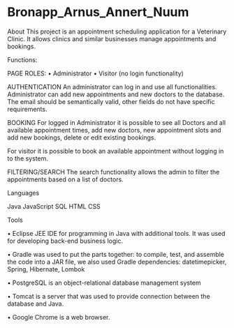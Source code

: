 # Bronapp_Arnus_Annert_Nuum

About
This project is an appointment scheduling application for a Veterinary Clinic. 
It allows clinics and similar businesses manage appointments and bookings.

Functions:


PAGE ROLES: 
•	Administrator 
•	Visitor (no login functionality)

AUTHENTICATION
An administrator can log in and use all functionalities.
Administrator can add new appointments and new doctors to the database.
The email should be semantically valid, other fields do not have specific requirements.


BOOKING
For logged in Administrator it is possible to see all Doctors and all available appointment times, add new doctors, new appointment slots and add new bookings, delete or edit existing bookings.

For visitor it is possible to book an available appointment without logging in to the system. 


FILTERING/SEARCH
The search functionality allows the admin to filter the appointments based on a list of doctors. 

Languages

Java
JavaScript
SQL
HTML
CSS


Tools


•	Eclipse JEE IDE for programming in Java with additional tools. It was used for developing back-end business logic.

•	Gradle was used to put the parts together: to  compile, test, and assemble the code into a JAR file, we also used Gradle dependencies: datetimepicker, Spring, Hibernate, Lombok  

•	PostgreSQL is an object-relational database management system

•	Tomcat is a server that was used to provide connection between the database and Java.


•	Google Chrome is a web browser.



